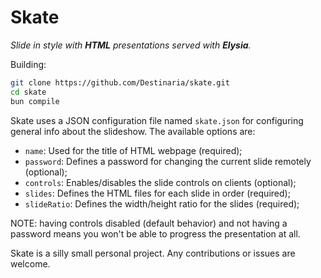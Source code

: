 # Skate

*Slide in style with **HTML** presentations served with **Elysia**.*

Building:
```bash
git clone https://github.com/Destinaria/skate.git
cd skate
bun compile
```

Skate uses a JSON configuration file named `skate.json` for configuring general info about the slideshow. The available options are:
- `name`: Used for the title of HTML webpage (required);
- `password`: Defines a password for changing the current slide remotely (optional);
- `controls`: Enables/disables the slide controls on clients (optional);
- `slides`: Defines the HTML files for each slide in order (required);
- `slideRatio`: Defines the width/height ratio for the slides (required);

NOTE: having controls disabled (default behavior) and not having a password means you won't be able to progress the presentation at all.

Skate is a silly small personal project. Any contributions or issues are welcome.
